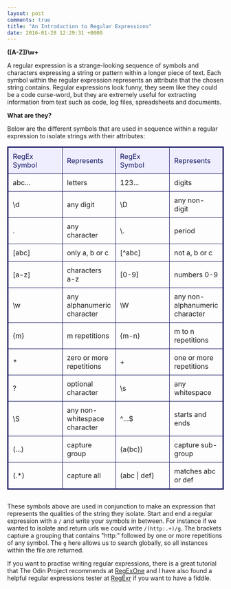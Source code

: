 ```yaml
---
layout: post
comments: true
title: "An Introduction to Regular Expressions"
date: 2016-01-28 12:29:31 +0000
---
```


<strong> ([A-Z])\w+ </strong>

A regular expression is a strange-looking sequence of symbols and characters expressing a string or pattern within a longer piece of text. Each symbol within the regular expression represents an attribute that the chosen string contains. Regular expressions look funny, they seem like they could be a code curse-word, but they are extremely useful for extracting information from text such as code, log files, spreadsheets and documents. 

<strong> What are they? </strong>

Below are the different symbols that are used in sequence within a regular expression to isolate strings with their attributes:


<div align="center" style="margin-bottom: 30px;">
<table style="border-spacing: 0px; border: #111162 solid 2px;">
<tr>
<td style="width: 200px; padding: 10px; border: #111162 solid 1px; margin: 0px; color: #111162; background-color: #EEEEFF">RegEx Symbol</td>
<td style="padding: 10px; border: #111162 solid 1px; margin: 0px; color: #111162; background-color: #EEEEFF">Represents</td>
<td style="width: 200px; padding: 10px; border: #111162 solid 1px; margin: 0px; color: #111162; background-color: #EEEEFF">RegEx Symbol</td>
<td style="padding: 10px; border: #111162 solid 1px; margin: 0px; color: #111162; background-color: #EEEEFF">Represents</td>
</tr>
<tr>
<td style="padding: 10px; border: #111162 solid 1px; margin: 0px;">abc...</td>
<td style="padding: 10px; border: #111162 solid 1px; margin: 0px;">letters</td>
<td style="padding: 10px; border: #111162 solid 1px; margin: 0px;">123...</td>
<td style="padding: 10px; border: #111162 solid 1px; margin: 0px;">digits</td>
</tr>
<tr>
<td style="padding: 10px; border: #111162 solid 1px; margin: 0px;">\d</td>
<td style="padding: 10px; border: #111162 solid 1px; margin: 0px;">any digit</td>
<td style="padding: 10px; border: #111162 solid 1px; margin: 0px;">\D</td>
<td style="padding: 10px; border: #111162 solid 1px; margin: 0px;">any non-digit</td>
</tr>
<tr>
<td style="padding: 10px; border: #111162 solid 1px; margin: 0px;">.</td>
<td style="padding: 10px; border: #111162 solid 1px; margin: 0px;">any character</td>
<td style="padding: 10px; border: #111162 solid 1px; margin: 0px;">\.</td>
<td style="padding: 10px; border: #111162 solid 1px; margin: 0px;">period</td>
</tr>
<tr>
<td style="padding: 10px; border: #111162 solid 1px; margin: 0px;">[abc]</td>
<td style="padding: 10px; border: #111162 solid 1px; margin: 0px;">only a, b or c</td>
<td style="padding: 10px; border: #111162 solid 1px; margin: 0px;">[^abc]</td>
<td style="padding: 10px; border: #111162 solid 1px; margin: 0px;">not a, b or c</td>
</tr>
<tr>
<td style="padding: 10px; border: #111162 solid 1px; margin: 0px;">[a-z]</td>
<td style="padding: 10px; border: #111162 solid 1px; margin: 0px;">characters a-z</td>
<td style="padding: 10px; border: #111162 solid 1px; margin: 0px;">[0-9]</td>
<td style="padding: 10px; border: #111162 solid 1px; margin: 0px;">numbers 0-9</td>
</tr>
<tr>
<td style="padding: 10px; border: #111162 solid 1px; margin: 0px;">\w</td>
<td style="padding: 10px; border: #111162 solid 1px; margin: 0px;">any alphanumeric character</td>
<td style="padding: 10px; border: #111162 solid 1px; margin: 0px;">\W</td> 
<td style="padding: 10px; border: #111162 solid 1px; margin: 0px;">any non-alphanumeric character</td>
</tr>
<tr>
<td style="padding: 10px; border: #111162 solid 1px; margin: 0px;">{m}</td>
<td style="padding: 10px; border: #111162 solid 1px; margin: 0px;">m repetitions</td>
<td style="padding: 10px; border: #111162 solid 1px; margin: 0px;">{m-n}</td>
<td style="padding: 10px; border: #111162 solid 1px; margin: 0px;">m to n repetitions</td>
</tr>
<tr>
<td style="padding: 10px; border: #111162 solid 1px; margin: 0px;">*</td>
<td style="padding: 10px; border: #111162 solid 1px; margin: 0px;">zero or more repetitions</td>
<td style="padding: 10px; border: #111162 solid 1px; margin: 0px;">+</td>
<td style="padding: 10px; border: #111162 solid 1px; margin: 0px;">one or more repetitions</td>
</tr>
<tr>
<td style="padding: 10px; border: #111162 solid 1px; margin: 0px;">?</td>
<td style="padding: 10px; border: #111162 solid 1px; margin: 0px;">optional character</td>
<td style="padding: 10px; border: #111162 solid 1px; margin: 0px;">\s</td>
<td style="padding: 10px; border: #111162 solid 1px; margin: 0px;">any whitespace</td>
</tr>
<tr>
<td style="padding: 10px; border: #111162 solid 1px; margin: 0px;">\S</td>
<td style="padding: 10px; border: #111162 solid 1px; margin: 0px;">any non-whitespace character</td>
<td style="padding: 10px; border: #111162 solid 1px; margin: 0px;">^...$</td>
<td style="padding: 10px; border: #111162 solid 1px; margin: 0px;">starts and ends</td>
</tr>
<tr>
<td style="padding: 10px; border: #111162 solid 1px; margin: 0px;">(...)</td>
<td style="padding: 10px; border: #111162 solid 1px; margin: 0px;">capture group</td>
<td style="padding: 10px; border: #111162 solid 1px; margin: 0px;">(a(bc))</td>
<td style="padding: 10px; border: #111162 solid 1px; margin: 0px;">capture sub-group</td>
</tr>
<tr>
<td style="padding: 10px; border: #111162 solid 1px; margin: 0px;">(.*)</td>
<td style="padding: 10px; border: #111162 solid 1px; margin: 0px;">capture all</td>
<td style="padding: 10px; border: #111162 solid 1px; margin: 0px;">(abc | def)</td>
<td style="padding: 10px; border: #111162 solid 1px; margin: 0px;">matches abc or def</td>
</tr>
</table>
</div>

These symbols above are used in conjunction to make an expression that represents the qualities of the string they isolate. Start and end a regular expression with a `/` and write your symbols in between. For instance if we wanted to isolate and return urls we could write `/(http:.+)/g`. The brackets capture a grouping that contains "http:" followed by one or more repetitions of any symbol. The `g` here allows us to search globally, so all instances within the file are returned.

If you want to practise writing regular expressions, there is a great tutorial that The Odin Project recommends at [RegExOne][regexone-tutorial] and I have also found a helpful regular expressions tester at [RegExr][regexr-tester] if you want to have a fiddle.

[regexone-tutorial]: http://regexone.com/
[regexr-tester]: http://regexr.com/
